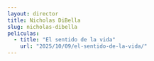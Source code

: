 ```yaml
---
layout: director
title: Nicholas DiBella
slug: nicholas-dibella
peliculas:
  - title: "El sentido de la vida"
    url: "2025/10/09/el-sentido-de-la-vida/"
---
```

